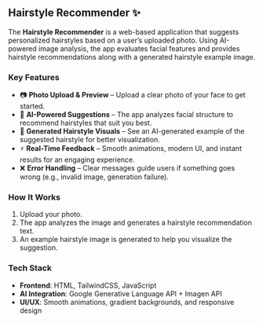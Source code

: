 
## Hairstyle Recommender ✨

The **Hairstyle Recommender** is a web-based application that suggests personalized hairstyles based on a user’s uploaded photo. Using AI-powered image analysis, the app evaluates facial features and provides hairstyle recommendations along with a generated hairstyle example image.

### Key Features

* 📷 **Photo Upload & Preview** – Upload a clear photo of your face to get started.
* 🤖 **AI-Powered Suggestions** – The app analyzes facial structure to recommend hairstyles that suit you best.
* 🎨 **Generated Hairstyle Visuals** – See an AI-generated example of the suggested hairstyle for better visualization.
* ⚡ **Real-Time Feedback** – Smooth animations, modern UI, and instant results for an engaging experience.
* ❌ **Error Handling** – Clear messages guide users if something goes wrong (e.g., invalid image, generation failure).

### How It Works

1. Upload your photo.
2. The app analyzes the image and generates a hairstyle recommendation text.
3. An example hairstyle image is generated to help you visualize the suggestion.

### Tech Stack

* **Frontend**: HTML, TailwindCSS, JavaScript
* **AI Integration**: Google Generative Language API + Imagen API
* **UI/UX**: Smooth animations, gradient backgrounds, and responsive design
